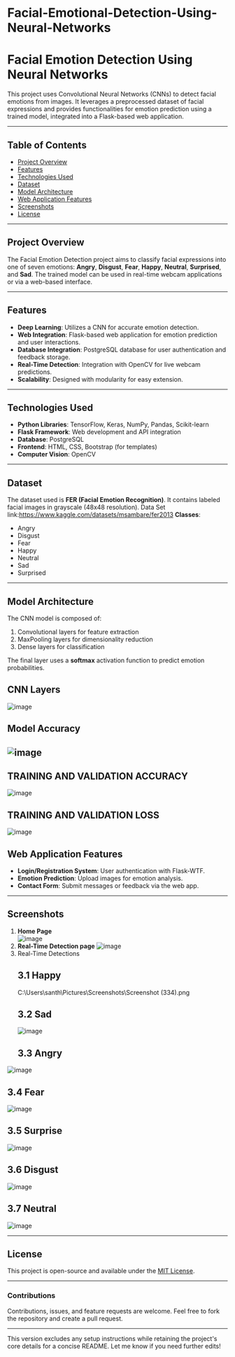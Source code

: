 ﻿# Facial-Emotional-Detection-Using-Neural-Networks
# Facial Emotion Detection Using Neural Networks

This project uses Convolutional Neural Networks (CNNs) to detect facial emotions from images. It leverages a preprocessed dataset of facial expressions and provides functionalities for emotion prediction using a trained model, integrated into a Flask-based web application.

---

## Table of Contents

- [Project Overview](#project-overview)
- [Features](#features)
- [Technologies Used](#technologies-used)
- [Dataset](#dataset)
- [Model Architecture](#model-architecture)
- [Web Application Features](#web-application-features)
- [Screenshots](#screenshots)
- [License](#license)

---

## Project Overview

The Facial Emotion Detection project aims to classify facial expressions into one of seven emotions: **Angry**, **Disgust**, **Fear**, **Happy**, **Neutral**, **Surprised**, and **Sad**. The trained model can be used in real-time webcam applications or via a web-based interface.

---

## Features

- **Deep Learning**: Utilizes a CNN for accurate emotion detection.
- **Web Integration**: Flask-based web application for emotion prediction and user interactions.
- **Database Integration**: PostgreSQL database for user authentication and feedback storage.
- **Real-Time Detection**: Integration with OpenCV for live webcam predictions.
- **Scalability**: Designed with modularity for easy extension.

---

## Technologies Used

- **Python Libraries**: TensorFlow, Keras, NumPy, Pandas, Scikit-learn
- **Flask Framework**: Web development and API integration
- **Database**: PostgreSQL
- **Frontend**: HTML, CSS, Bootstrap (for templates)
- **Computer Vision**: OpenCV

---

## Dataset

The dataset used is **FER (Facial Emotion Recognition)**. It contains labeled facial images in grayscale (48x48 resolution).
Data Set link:https://www.kaggle.com/datasets/msambare/fer2013
**Classes**:
- Angry
- Disgust
- Fear
- Happy
- Neutral
- Sad
- Surprised

---

## Model Architecture

The CNN model is composed of:
1. Convolutional layers for feature extraction
2. MaxPooling layers for dimensionality reduction
3. Dense layers for classification

The final layer uses a **softmax** activation function to predict emotion probabilities.
## CNN Layers
![image](https://github.com/user-attachments/assets/5dcaeaa7-79f1-47cd-a325-fa441af6a0bf)
## Model Accuracy
![image](https://github.com/user-attachments/assets/da22d448-3f80-40c5-a4bd-dcd34097516a)
---
## TRAINING AND VALIDATION ACCURACY
![image](https://github.com/user-attachments/assets/5fefc6a6-64d0-4d01-83da-b28d4c8f6e86)
## TRAINING AND VALIDATION LOSS
![image](https://github.com/user-attachments/assets/d69efa5d-b550-4c7d-bf2a-5e882798f590)
## Web Application Features

- **Login/Registration System**: User authentication with Flask-WTF.
- **Emotion Prediction**: Upload images for emotion analysis.
- **Contact Form**: Submit messages or feedback via the web app.

---

## Screenshots

1. **Home Page**  
 ![image](https://github.com/user-attachments/assets/f0328f7f-3ff3-42ce-a8fe-030b04cb4102)
2. **Real-Time Detection page**
   ![image](https://github.com/user-attachments/assets/12696f53-3aee-4ccf-92c0-82fa073d2df2)
3. Real-Time Detections
   ## 3.1 Happy
   C:\Users\santh\Pictures\Screenshots\Screenshot (334).png
   ## 3.2 Sad
   ![image](https://github.com/user-attachments/assets/f30dab2a-d004-4a63-96de-7ffdb4f9aa90)
   ## 3.3 Angry
  ![image](https://github.com/user-attachments/assets/5bc60c44-c96e-4240-a12c-fa0d455958c4)
   ## 3.4 Fear
  ![image](https://github.com/user-attachments/assets/6cfbbe5a-36e3-4b0e-8497-0edaf29f4b98)
   ## 3.5 Surprise
  ![image](https://github.com/user-attachments/assets/26170ecb-fbaa-41e8-928f-af3c384d6262)
  ## 3.6 Disgust
   ![image](https://github.com/user-attachments/assets/b2d79b00-d3c3-4674-b1e0-d2a143e97608)
  ## 3.7 Neutral
   ![image](https://github.com/user-attachments/assets/f0da4cb0-75f9-4526-a4a3-9e090b15432f)

---

## License

This project is open-source and available under the [MIT License](LICENSE).

---

### Contributions

Contributions, issues, and feature requests are welcome. Feel free to fork the repository and create a pull request.

---

This version excludes any setup instructions while retaining the project's core details for a concise README. Let me know if you need further edits!
